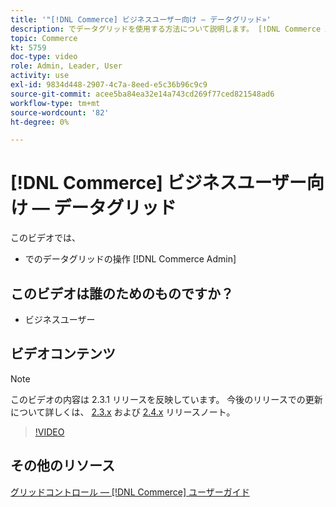 ```yaml
---
title: '"[!DNL Commerce] ビジネスユーザー向け — データグリッド»'
description: でデータグリッドを使用する方法について説明します。 [!DNL Commerce Admin].
topic: Commerce
kt: 5759
doc-type: video
role: Admin, Leader, User
activity: use
exl-id: 9834d448-2907-4c7a-8eed-e5c36b96c9c9
source-git-commit: acee5ba84ea32e14a743cd269f77ced821548ad6
workflow-type: tm+mt
source-wordcount: '82'
ht-degree: 0%

---
```


# [!DNL Commerce] ビジネスユーザー向け — データグリッド

このビデオでは、

- でのデータグリッドの操作 [!DNL Commerce Admin]

## このビデオは誰のためのものですか？

- ビジネスユーザー

## ビデオコンテンツ

>[!NOTE]
>
>このビデオの内容は 2.3.1 リリースを反映しています。 今後のリリースでの更新について詳しくは、 [ 2.3.x](https://devdocs.magento.com/guides/v2.3/release-notes/bk-release-notes.html) および [2.4.x](https://devdocs.magento.com/guides/v2.4/release-notes/bk-release-notes.html) リリースノート。

>[!VIDEO](https://video.tv.adobe.com/v/35960?quality=12&learn=on)

## その他のリソース

[グリッドコントロール — [!DNL Commerce] ユーザーガイド](https://docs.magento.com/user-guide/stores/admin-grid-controls.html)

